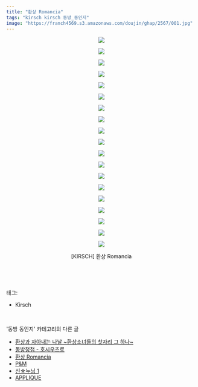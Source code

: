 ```yaml
---
title: "환상 Romancia"
tags: "kirsch kirsch 동방_동인지"
image: "https://franch4569.s3.amazonaws.com/doujin/ghap/2567/001.jpg"
---
```

<div class="article">
<p style="text-align: center; clear: none; float: none;"><img src="{{ site.imgserver2 }}/ghap/2567/001.jpg"/></p>
<p style="text-align: center; clear: none; float: none;"><img src="{{ site.imgserver2 }}/ghap/2567/002.jpg"/></p>
<p style="text-align: center; clear: none; float: none;"><img src="{{ site.imgserver2 }}/ghap/2567/003.jpg"/></p>
<p style="text-align: center; clear: none; float: none;"><img src="{{ site.imgserver2 }}/ghap/2567/004.jpg"/></p>
<p style="text-align: center; clear: none; float: none;"><img src="{{ site.imgserver2 }}/ghap/2567/005.jpg"/></p>
<p style="text-align: center; clear: none; float: none;"><img src="{{ site.imgserver2 }}/ghap/2567/006.jpg"/></p>
<p style="text-align: center; clear: none; float: none;"><img src="{{ site.imgserver2 }}/ghap/2567/007.jpg"/></p>
<p style="text-align: center; clear: none; float: none;"><img src="{{ site.imgserver2 }}/ghap/2567/008.jpg"/></p>
<p style="text-align: center; clear: none; float: none;"><img src="{{ site.imgserver2 }}/ghap/2567/009.jpg"/></p>
<p style="text-align: center; clear: none; float: none;"><img src="{{ site.imgserver2 }}/ghap/2567/010.jpg"/></p>
<p style="text-align: center; clear: none; float: none;"><img src="{{ site.imgserver2 }}/ghap/2567/011.jpg"/></p>
<p style="text-align: center; clear: none; float: none;"><img src="{{ site.imgserver2 }}/ghap/2567/012.jpg"/></p>
<p style="text-align: center; clear: none; float: none;"><img src="{{ site.imgserver2 }}/ghap/2567/013.jpg"/></p>
<p style="text-align: center; clear: none; float: none;"><img src="{{ site.imgserver2 }}/ghap/2567/014.jpg"/></p>
<p style="text-align: center; clear: none; float: none;"><img src="{{ site.imgserver2 }}/ghap/2567/015.jpg"/></p>
<p style="text-align: center; clear: none; float: none;"><img src="{{ site.imgserver2 }}/ghap/2567/016.jpg"/></p>
<p style="text-align: center; clear: none; float: none;"><img src="{{ site.imgserver2 }}/ghap/2567/017.jpg"/></p>
<p style="text-align: center; clear: none; float: none;"><img src="{{ site.imgserver2 }}/ghap/2567/018.jpg"/></p>
<p style="text-align: center; clear: none; float: none;"><img src="{{ site.imgserver2 }}/ghap/2567/019.jpg"/></p>
<p style="text-align: center; clear: none; float: none;">[KIRSCH] 환상 Romancia</p>
<p><br/></p>
</div><br/>
<div class="tagTrail">
<p>태그: </p>
<ul>
<li>Kirsch</li>
</ul>
</div><br/>
<div class="another">
<p>'동방 동인지' 카테고리의 다른 글</p>
<ul>
<li><a href="/ghap_2569">환상과 자아내는 나날 ~환상소녀들의 찻자리 그 하나~</a></li>
<li><a href="/ghap_2568">동방청첩 - 호시우츠로</a></li>
<li><a href="/ghap_2567">환상 Romancia</a></li>
<li><a href="/ghap_2566">P&amp;M</a></li>
<li><a href="/ghap_2565">신☆누님 1</a></li>
<li><a href="/ghap_2564">APPLIQUE</a></li>
</ul>
</div><br/>
<div class="cb_module cb_fluid">
<div class="cb_wrt cb_profile">
</div><!-- commentList close -->
</div><br/>
